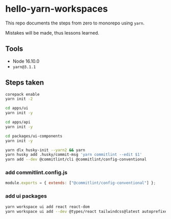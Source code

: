 # hello-yarn-workspaces

This repo documents the steps from zero to monorepo using `yarn`.

Mistakes will be made, thus lessons learned.

## Tools

* Node 16.10.0
* `yarn@3.1.1`

## Steps taken

```bash
corepack enable
yarn init -2
```

```bash
cd apps/ui
yarn init -y

cd apps/api
yarn init -y

cd packages/ui-components
yarn init -y
```

```bash
yarn dlx husky-init --yarn2 && yarn
yarn husky add .husky/commit-msg 'yarn commitlint --edit $1'
yarn add --dev @commitlint/cli @commitlint/config-conventional
```

### add commitlint.config.js

```js
module.exports = { extends: ["@commitlint/config-conventional"] };
```

### add ui packages

```bash
yarn workspace ui add react react-dom
yarn workspace ui add --dev @types/react tailwindcss@latest autoprefixer@latest postcss@latest vite typescript @vitejs/plugin-react @tailwindcss/forms @types/react-dom
```
